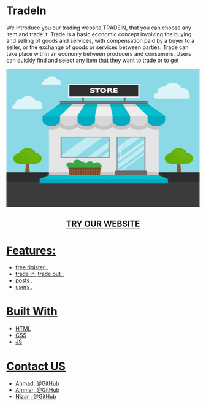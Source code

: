 # TradeIn
We introduce you our trading website TRADEIN, that you can choose any item and trade it.
Trade is a basic economic concept involving the buying and selling of goods and services, 
with compensation paid by a buyer to a seller, or the exchange of goods or services between parties.
Trade can take place within an economy between producers and consumers.
Users can quickly find and select any item that they want to trade or to get 

<p align="center">
  <img src="./readme_img/readme0.png" width=720px height=360px />
</p>
<h2 align="center"><a href="https://tradein1.herokuapp.com/">TRY OUR WEBSITE</h2>

# Features:
- free rigister .
- trade in ,trade out .
- posts .
- users .

# Built With
- HTML
- CSS
- JS


# Contact US
- Ahmad: @GitHub
- Ammar :@GitHub
- Nizar : @GitHub
